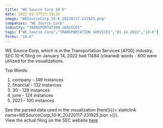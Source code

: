 ```yaml
---
title: "WE Source Corp 10-K"
date: 2022-01-17T23:19:25
image: "WESourceCorp_10-K_20220117-231925.png"
companies: "WE Source Corp"
industry: "TRANSPORTATION SERVICES"
tags: ["WE Source Corp","TRANSPORTATION SERVICES","01-14-2022","10-K"]
forms: "10-K"
---
```

WE Source Corp, which is in the Transportation Services [4700] industry, SEC 10-K filing on January 14, 2022 had 11484 (cleaned) words - 600 were utilized for the visualizations.

Top Words:
1. company - 149 instances
2. financial - 132 instances
3. 30 - 128 instances
4. june - 124 instances
5. 2021 - 100 instances


See the parsed data used in the visualization [here]({{< staticlink name=WESourceCorp_10-K_20220117-231925.json >}}).  
View the actual filing on the SEC website [here](https://www.sec.gov/Archives/edgar/data/1368275/0001062993-22-001065.txt)